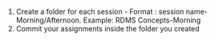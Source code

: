 1) Create a folder for each session - Format :  session name-Morning/Afternoon. Example: RDMS Concepts-Morning
2) Commit your assignments inside the folder you created
